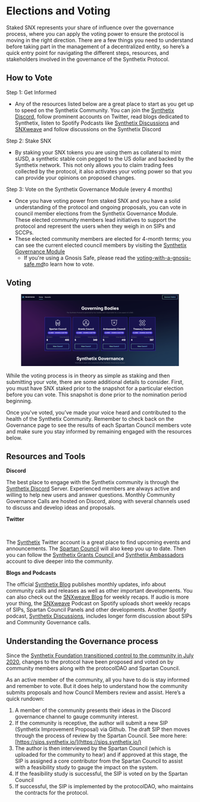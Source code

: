 # Elections and Voting

Staked SNX represents your share of influence over the governance process, where you can apply the voting power to ensure the protocol is moving in the right direction. There are a few things you need to understand before taking part in the management of a decentralized entity, so here’s a quick entry point for navigating the different steps, resources, and stakeholders involved in the governance of the Synthetix Protocol.

## **How to Vote** <a href="#8fe9" id="8fe9"></a>

Step 1: Get Informed

* Any of the resources listed below are a great place to start as you get up to speed on the Synthetix Community. You can join the [Synthetix Discord](https://discord.gg/Hf9A3tq), follow prominent accounts on Twitter, read blogs dedicated to Synthetix, listen to Spotify Podcasts like [Synthetix Discussions](https://open.spotify.com/show/3ucEqjfVDzJ8wSyVxheTPA) and [SNXweave](https://open.spotify.com/show/5RkXS9nwyfkwQsnt7svavX) and follow discussions on the Synthetix Discord

Step 2: Stake SNX

* By staking your SNX tokens you are using them as collateral to mint sUSD, a synthetic stable coin pegged to the US dollar and backed by the Synthetix network. This not only allows you to claim trading fees collected by the protocol, it also activates your voting power so that you can provide your opinions on proposed changes.&#x20;

Step 3: Vote on the Synthetix Governance Module (every 4 months)

* Once you have voting power from staked SNX and you have a solid understanding of the protocol and ongoing proposals, you can vote in council member elections from the Synthetix Governance Module. These elected community members lead initiatives to support the protocol and represent the users when they weigh in on SIPs and SCCPs.
* These elected community members are elected for 4-month terms; you can see the current elected council members by visiting the [Synthetix Governance Module](https://governance.synthetix.io/)
  * If you're using a Gnosis Safe, please read the [voting-with-a-gnosis-safe.md](voting-with-a-gnosis-safe.md "mention")to learn how to vote.

## Voting <a href="#70cf" id="70cf"></a>

<figure><img src="../../.gitbook/assets/image (4).png" alt=""><figcaption></figcaption></figure>

While the voting process is in theory as simple as staking and then submitting your vote, there are some additional details to consider. First, you must have SNX staked prior to the snapshot for a particular election before you can vote. This snapshot is done prior to the nomination period beginning.

Once you've voted, you’ve made your voice heard and contributed to the health of the Synthetix Community. Remember to check back on the Governance page to see the results of each Spartan Council members vote and make sure you stay informed by remaining engaged with the resources below.

## **Resources and Tools** <a href="#53fd" id="53fd"></a>

**Discord**

The best place to engage with the Synthetix community is through the [Synthetix Discord](https://discord.gg/Hf9A3tq) Server. Experienced members are always active and willing to help new users and answer questions. Monthly Community Governance Calls are hosted on Discord, along with several channels used to discuss and develop ideas and proposals.

**Twitter**

<figure><img src="https://miro.medium.com/max/870/1*_F5EuNBQ0ibcZxf2nLoMFw.png" alt=""><figcaption></figcaption></figure>

The [Synthetix](https://twitter.com/synthetix\_io) Twitter account is a great place to find upcoming events and announcements. The [Spartan Council](http://twitter.com/snxcouncil) will also keep you up to date. Then you can follow the [Synthetix G](https://twitter.com/snxgrants)[rants Council ](https://twitter.com/snxgrants)and [Synthetix Ambassadors](https://twitter.com/snxambassadors) account to dive deeper into the community.

**Blogs and Podcasts**

The official [Synthetix Blog](http://blog.synthetix.io/) publishes monthly updates, info about community calls and releases as well as other important developments. You can also check out the [SNXweave Blog](https://snxweave.medium.com/) for weekly recaps. If audio is more your thing, the [SNXweave](https://open.spotify.com/show/5RkXS9nwyfkwQsnt7svavX) Podcast on Spotify uploads short weekly recaps of SIPs, Spartan Council Panels and other developments. Another Spotify podcast, [Synthetix Discussions](https://open.spotify.com/show/3ucEqjfVDzJ8wSyVxheTPA), includes longer form discussion about SIPs and Community Governance calls.

## **Understanding the Governance process** <a href="#6d33" id="6d33"></a>

Since the [Synthetix Foundation transitioned control to the community in July 2020](https://blog.synthetix.io/synthetix-foundation-decommissioned/), changes to the protocol have been proposed and voted on by community members along with the protocolDAO and Spartan Council.&#x20;

As an active member of the community, all you have to do is stay informed and remember to vote. But it does help to understand how the community submits proposals and how Council Members review and assist. Here’s a quick rundown:

1. A member of the community presents their ideas in the Discord governance channel to gauge community interest.
2. If the community is receptive, the author will submit a new SIP (Synthetix Improvement Proposal) via Github. The draft SIP then moves through the process of review by the Spartan Council. See more here: [https://sips.synthetix.io/](https://sips.synthetix.io/)
3. The author is then interviewed by the Spartan Council (which is uploaded for the community to hear) and if approved at this stage, the SIP is assigned a core contributor from the Spartan Council to assist with a feasibility study to gauge the impact on the system.
4. If the feasibility study is successful, the SIP is voted on by the Spartan Council
5. If successful, the SIP is implemented by the protocolDAO, who maintains the contracts for the protocol.
